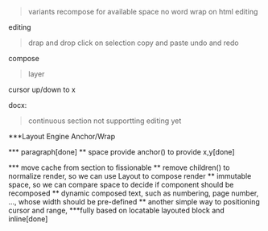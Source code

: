 > variants
> recompose for available space
> no word wrap on html editing 

editing
>drap and drop
>click on selection
>copy and paste
>undo and redo

compose
>layer

cursor up/down to x

docx:
> continuous section not supportting editing yet


***Layout Engine
Anchor/Wrap

*** paragraph[done]
** space provide anchor() to provide x,y[done]

*** move cache from section to fissionable
** remove children() to normalize render, so we can use Layout to compose render
** immutable space, so we can compare space to decide if component should be recomposed
** dynamic composed text, such as numbering, page number, ..., whose width should be pre-defined
** another simple way to positioning cursor and range, 
***fully based on locatable layouted block and inline[done]